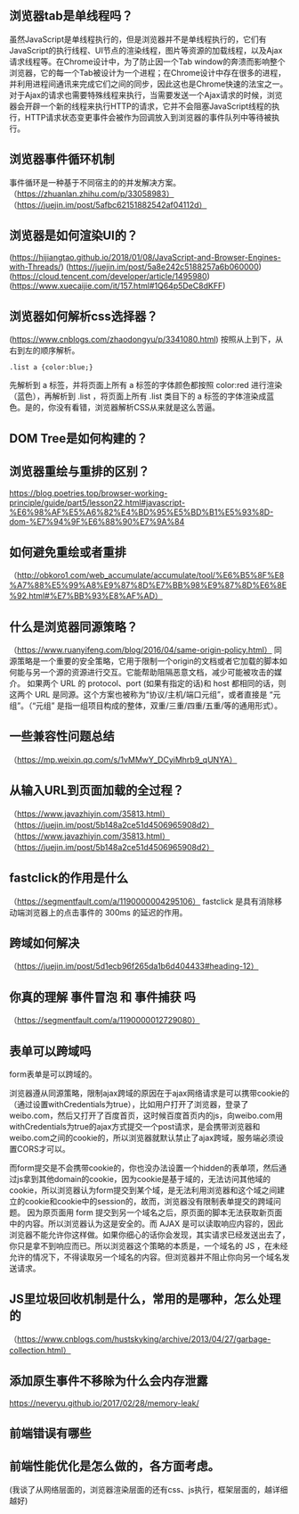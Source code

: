 ## 浏览器tab是单线程吗？

虽然JavaScript是单线程执行的，但是浏览器并不是单线程执行的，它们有JavaScript的执行线程、UI节点的渲染线程，图片等资源的加载线程，以及Ajax请求线程等。在Chrome设计中，为了防止因一个Tab window的奔溃而影响整个浏览器，它的每一个Tab被设计为一个进程；在Chrome设计中存在很多的进程，并利用进程间通讯来完成它们之间的同步，因此这也是Chrome快速的法宝之一。对于Ajax的请求也需要特殊线程来执行，当需要发送一个Ajax请求的时候，浏览器会开辟一个新的线程来执行HTTP的请求，它并不会阻塞JavaScript线程的执行，HTTP请求状态变更事件会被作为回调放入到浏览器的事件队列中等待被执行。

## 浏览器事件循环机制
事件循环是一种基于不同宿主的的并发解决方案。
（https://zhuanlan.zhihu.com/p/33058983）
（https://juejin.im/post/5afbc62151882542af04112d）

## 浏览器是如何渲染UI的？
(https://hijiangtao.github.io/2018/01/08/JavaScript-and-Browser-Engines-with-Threads/)
(https://juejin.im/post/5a8e242c5188257a6b060000)
(https://cloud.tencent.com/developer/article/1495980)
(https://www.xuecaijie.com/it/157.html#1Q64p5DeC8dKFF)

## 浏览器如何解析css选择器？
(https://www.cnblogs.com/zhaodongyu/p/3341080.html)
按照从上到下，从右到左的顺序解析。
```
.list a {color:blue;}
```
先解析到 a 标签，并将页面上所有 a 标签的字体颜色都按照 color:red 进行渲染（蓝色），再解析到 .list ，将页面上所有 .list 类目下的 a 标签的字体渲染成蓝色。是的，你没有看错，浏览器解析CSS从来就是这么苦逼。

## DOM Tree是如何构建的？

## 浏览器重绘与重排的区别？
https://blog.poetries.top/browser-working-principle/guide/part5/lesson22.html#javascript-%E6%98%AF%E5%A6%82%E4%BD%95%E5%BD%B1%E5%93%8D-dom-%E7%94%9F%E6%88%90%E7%9A%84

## 如何避免重绘或者重排
（http://obkoro1.com/web_accumulate/accumulate/tool/%E6%B5%8F%E8%A7%88%E5%99%A8%E9%87%8D%E7%BB%98%E9%87%8D%E6%8E%92.html#%E7%BB%93%E8%AF%AD）

## 什么是浏览器同源策略？

（https://www.ruanyifeng.com/blog/2016/04/same-origin-policy.html）
同源策略是一个重要的安全策略，它用于限制一个origin的文档或者它加载的脚本如何能与另一个源的资源进行交互。它能帮助阻隔恶意文档，减少可能被攻击的媒介。
如果两个 URL 的 protocol、port (如果有指定的话)和 host 都相同的话，则这两个 URL 是同源。这个方案也被称为“协议/主机/端口元组”，或者直接是 “元组”。（“元组” 是指一组项目构成的整体，双重/三重/四重/五重/等的通用形式）。

## 一些兼容性问题总结

（https://mp.weixin.qq.com/s/1vMMwY_DCyiMhrb9_qUNYA）

## 从输入URL到页面加载的全过程？

（https://www.javazhiyin.com/35813.html）
（https://juejin.im/post/5b148a2ce51d4506965908d2）
（https://www.javazhiyin.com/35813.html）
（https://juejin.im/post/5b148a2ce51d4506965908d2）


## fastclick的作用是什么
（https://segmentfault.com/a/1190000004295106）
fastclick 是具有消除移动端浏览器上的点击事件的 300ms 的延迟的作用。

## 跨域如何解决
（https://juejin.im/post/5d1ecb96f265da1b6d404433#heading-12）


## 你真的理解 事件冒泡 和 事件捕获 吗

（https://segmentfault.com/a/1190000012729080）

## 表单可以跨域吗

form表单是可以跨域的。

浏览器遵从同源策略，限制ajax跨域的原因在于ajax网络请求是可以携带cookie的（通过设置withCredentials为true），比如用户打开了浏览器，登录了weibo.com，然后又打开了百度首页，这时候百度首页内的js，向weibo.com用withCredentials为true的ajax方式提交一个post请求，是会携带浏览器和weibo.com之间的cookie的，所以浏览器就默认禁止了ajax跨域，服务端必须设置CORS才可以。

而form提交是不会携带cookie的，你也没办法设置一个hidden的表单项，然后通过js拿到其他domain的cookie，因为cookie是基于域的，无法访问其他域的cookie，所以浏览器认为form提交到某个域，是无法利用浏览器和这个域之间建立的cookie和cookie中的session的，故而，浏览器没有限制表单提交的跨域问题。
因为原页面用 form 提交到另一个域名之后，原页面的脚本无法获取新页面中的内容。所以浏览器认为这是安全的。而 AJAX 是可以读取响应内容的，因此浏览器不能允许你这样做。如果你细心的话你会发现，其实请求已经发送出去了，你只是拿不到响应而已。所以浏览器这个策略的本质是，一个域名的 JS ，在未经允许的情况下，不得读取另一个域名的内容。但浏览器并不阻止你向另一个域名发送请求。

## JS里垃圾回收机制是什么，常用的是哪种，怎么处理的

（https://www.cnblogs.com/hustskyking/archive/2013/04/27/garbage-collection.html）


## 添加原生事件不移除为什么会内存泄露
https://neveryu.github.io/2017/02/28/memory-leak/

## 前端错误有哪些


## 前端性能优化是怎么做的，各方面考虑。
(我谈了从网络层面的，浏览器渲染层面的还有css、js执行，框架层面的，越详细越好)
